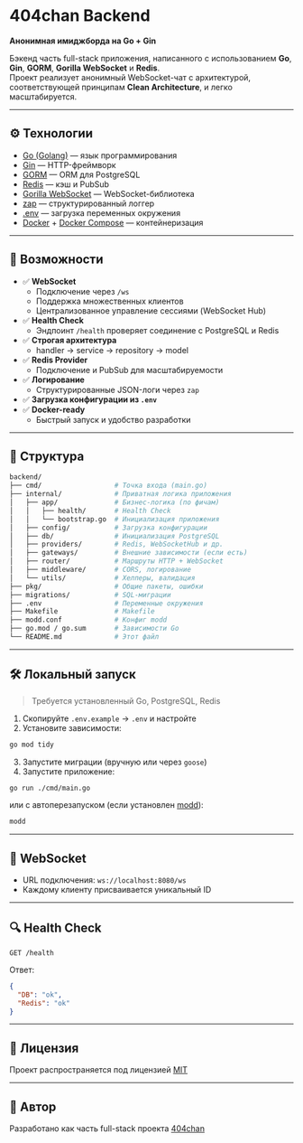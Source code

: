 # 404chan Backend

**Анонимная имиджборда на Go + Gin**

Бэкенд часть full-stack приложения, написанного с использованием **Go**, **Gin**, **GORM**, **Gorilla WebSocket** и **Redis**.  
Проект реализует анонимный WebSocket-чат с архитектурой, соответствующей принципам **Clean Architecture**, и легко масштабируется.

---

## ⚙️ Технологии

- [Go (Golang)](https://go.dev/) — язык программирования
- [Gin](https://github.com/gin-gonic/gin) — HTTP-фреймворк
- [GORM](https://gorm.io/) — ORM для PostgreSQL
- [Redis](https://redis.io/) — кэш и PubSub
- [Gorilla WebSocket](https://github.com/gorilla/websocket) — WebSocket-библиотека
- [zap](https://github.com/uber-go/zap) — структурированный логгер
- [.env](https://github.com/joho/godotenv) — загрузка переменных окружения
- [Docker](https://www.docker.com/) + [Docker Compose](https://docs.docker.com/compose/) — контейнеризация

---

## 🚀 Возможности

- ✅ **WebSocket**
  - Подключение через `/ws`
  - Поддержка множественных клиентов
  - Централизованное управление сессиями (WebSocket Hub)
- ✅ **Health Check**
  - Эндпоинт `/health` проверяет соединение с PostgreSQL и Redis
- ✅ **Строгая архитектура**
  - handler → service → repository → model
- ✅ **Redis Provider**
  - Подключение и PubSub для масштабируемости
- ✅ **Логирование**
  - Структурированные JSON-логи через `zap`
- ✅ **Загрузка конфигурации из `.env`**
- ✅ **Docker-ready**  
  - Быстрый запуск и удобство разработки

---

## 📁 Структура

```bash
backend/
├── cmd/                  # Точка входа (main.go)
├── internal/             # Приватная логика приложения
│   ├── app/              # Бизнес-логика (по фичам)
│   │   ├── health/       # Health Check
│   │   └── bootstrap.go  # Инициализация приложения 
│   ├── config/           # Загрузка конфигурации
│   ├── db/               # Инициализация PostgreSQL
│   ├── providers/        # Redis, WebSocketHub и др.
│   ├── gateways/         # Внешние зависимости (если есть)
│   ├── router/           # Маршруты HTTP + WebSocket
│   ├── middleware/       # CORS, логирование
│   └── utils/            # Хелперы, валидация
├── pkg/                  # Общие пакеты, ошибки
├── migrations/           # SQL-миграции
├── .env                  # Переменные окружения
├── Makefile              # Makefile
├── modd.conf             # Конфиг modd
├── go.mod / go.sum       # Зависимости Go
└── README.md             # Этот файл
```

---

## 🛠 Локальный запуск

> Требуется установленный Go, PostgreSQL, Redis

1. Скопируйте `.env.example` → `.env` и настройте
2. Установите зависимости:

```bash
go mod tidy
```

3. Запустите миграции (вручную или через `goose`)
4. Запустите приложение:

```bash
go run ./cmd/main.go
```

или с автоперезапуском (если установлен [modd](https://github.com/cortesi/modd)):

```bash
modd 
```

---

## 📡 WebSocket

- URL подключения: `ws://localhost:8080/ws`
- Каждому клиенту присваивается уникальный ID

---

## 🔍 Health Check

```http
GET /health
```

Ответ:

```json
{
  "DB": "ok",
  "Redis": "ok"
}
```

---

## 📄 Лицензия

Проект распространяется под лицензией [MIT](https://opensource.org/licenses/MIT)

---

## 🧠 Автор

Разработано как часть full-stack проекта [404chan](https://github.com/k1rvl07)
